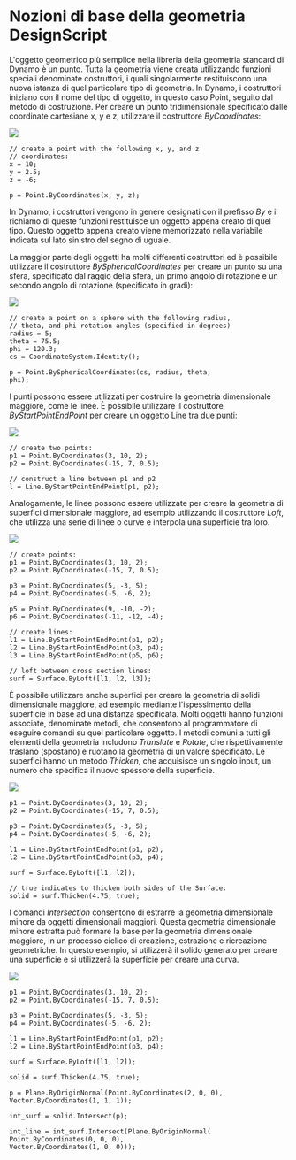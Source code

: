 

# Nozioni di base della geometria DesignScript

L'oggetto geometrico più semplice nella libreria della geometria standard di Dynamo è un punto. Tutta la geometria viene creata utilizzando funzioni speciali denominate costruttori, i quali singolarmente restituiscono una nuova istanza di quel particolare tipo di geometria. In Dynamo, i costruttori iniziano con il nome del tipo di oggetto, in questo caso Point, seguito dal metodo di costruzione. Per creare un punto tridimensionale specificato dalle coordinate cartesiane x, y e z, utilizzare il costruttore *ByCoordinates*:

![](images/12-1/GeometryBasics_01.png)

```
// create a point with the following x, y, and z
// coordinates:
x = 10;
y = 2.5;
z = -6;

p = Point.ByCoordinates(x, y, z);
```

In Dynamo, i costruttori vengono in genere designati con il prefisso *By* e il richiamo di queste funzioni restituisce un oggetto appena creato di quel tipo. Questo oggetto appena creato viene memorizzato nella variabile indicata sul lato sinistro del segno di uguale.

La maggior parte degli oggetti ha molti differenti costruttori ed è possibile utilizzare il costruttore *BySphericalCoordinates* per creare un punto su una sfera, specificato dal raggio della sfera, un primo angolo di rotazione e un secondo angolo di rotazione (specificato in gradi):

![](images/12-1/GeometryBasics_02.png)

```
// create a point on a sphere with the following radius,
// theta, and phi rotation angles (specified in degrees)
radius = 5;
theta = 75.5;
phi = 120.3;
cs = CoordinateSystem.Identity();

p = Point.BySphericalCoordinates(cs, radius, theta,
phi);
```

I punti possono essere utilizzati per costruire la geometria dimensionale maggiore, come le linee. È possibile utilizzare il costruttore *ByStartPointEndPoint* per creare un oggetto Line tra due punti:

![](images/12-1/GeometryBasics_03.png)

```
// create two points:
p1 = Point.ByCoordinates(3, 10, 2);
p2 = Point.ByCoordinates(-15, 7, 0.5);

// construct a line between p1 and p2
l = Line.ByStartPointEndPoint(p1, p2);
```

Analogamente, le linee possono essere utilizzate per creare la geometria di superfici dimensionale maggiore, ad esempio utilizzando il costruttore *Loft*, che utilizza una serie di linee o curve e interpola una superficie tra loro.

![](images/12-1/GeometryBasics_04.png)

```
// create points:
p1 = Point.ByCoordinates(3, 10, 2);
p2 = Point.ByCoordinates(-15, 7, 0.5);

p3 = Point.ByCoordinates(5, -3, 5);
p4 = Point.ByCoordinates(-5, -6, 2);

p5 = Point.ByCoordinates(9, -10, -2);
p6 = Point.ByCoordinates(-11, -12, -4);

// create lines:
l1 = Line.ByStartPointEndPoint(p1, p2);
l2 = Line.ByStartPointEndPoint(p3, p4);
l3 = Line.ByStartPointEndPoint(p5, p6);

// loft between cross section lines:
surf = Surface.ByLoft([l1, l2, l3]);
```

È possibile utilizzare anche superfici per creare la geometria di solidi dimensionale maggiore, ad esempio mediante l'ispessimento della superficie in base ad una distanza specificata. Molti oggetti hanno funzioni associate, denominate metodi, che consentono al programmatore di eseguire comandi su quel particolare oggetto. I metodi comuni a tutti gli elementi della geometria includono *Translate* e *Rotate*, che rispettivamente traslano (spostano) e ruotano la geometria di un valore specificato. Le superfici hanno un metodo *Thicken*, che acquisisce un singolo input, un numero che specifica il nuovo spessore della superficie.

![](images/12-1/GeometryBasics_05.png)

```
p1 = Point.ByCoordinates(3, 10, 2);
p2 = Point.ByCoordinates(-15, 7, 0.5);

p3 = Point.ByCoordinates(5, -3, 5);
p4 = Point.ByCoordinates(-5, -6, 2);

l1 = Line.ByStartPointEndPoint(p1, p2);
l2 = Line.ByStartPointEndPoint(p3, p4);

surf = Surface.ByLoft([l1, l2]);

// true indicates to thicken both sides of the Surface:
solid = surf.Thicken(4.75, true);
```

I comandi *Intersection* consentono di estrarre la geometria dimensionale minore da oggetti dimensionali maggiori. Questa geometria dimensionale minore estratta può formare la base per la geometria dimensionale maggiore, in un processo ciclico di creazione, estrazione e ricreazione geometriche. In questo esempio, si utilizzerà il solido generato per creare una superficie e si utilizzerà la superficie per creare una curva.

![](images/12-1/GeometryBasics_06.png)

```
p1 = Point.ByCoordinates(3, 10, 2);
p2 = Point.ByCoordinates(-15, 7, 0.5);

p3 = Point.ByCoordinates(5, -3, 5);
p4 = Point.ByCoordinates(-5, -6, 2);

l1 = Line.ByStartPointEndPoint(p1, p2);
l2 = Line.ByStartPointEndPoint(p3, p4);

surf = Surface.ByLoft([l1, l2]);

solid = surf.Thicken(4.75, true);

p = Plane.ByOriginNormal(Point.ByCoordinates(2, 0, 0),
Vector.ByCoordinates(1, 1, 1));

int_surf = solid.Intersect(p);

int_line = int_surf.Intersect(Plane.ByOriginNormal(
Point.ByCoordinates(0, 0, 0),
Vector.ByCoordinates(1, 0, 0)));
```


